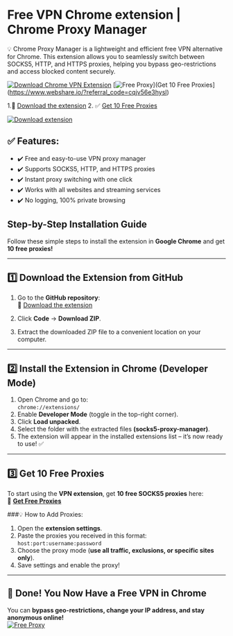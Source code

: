 # Free VPN Chrome extension | Chrome Proxy Manager
💡 Chrome Proxy Manager is a lightweight and efficient free VPN alternative for Chrome. This extension allows you to seamlessly switch between SOCKS5, HTTP, and HTTPS proxies, helping you bypass geo-restrictions and access blocked content securely.

[![Download Chrome VPN Extension](https://github.com/seojacky/free-vpn-chrome-extension/blob/master/Download-extension.png)](https://github.com/seojacky/free-vpn-chrome-extension/releases/download/latest/free-vpn-chrome-extension.zip)
[![Free Proxy](https://github.com/seojacky/free-vpn-chrome-extension/blob/master/Free-Web-Proxies.png)](Get 10 Free Proxies](https://www.webshare.io/?referral_code=cqjv56e3hysl)


1.🔗 [Download the extension](https://github.com/seojacky/free-vpn-chrome-extension/releases/download/latest/free-vpn-chrome-extension.zip) 
2. ✅  [Get 10 Free Proxies](https://www.webshare.io/?referral_code=cqjv56e3hysl)

[![Download extension](https://img.shields.io/badge/Download-ZIP-blue?style=for-the-badge&logo=github)](https://github.com/seojacky/free-vpn-chrome-extension/releases/latest/download/free-vpn-chrome-extension.zip)


## ✅ Features:

- ✔️ Free and easy-to-use VPN proxy manager  
- ✔️ Supports SOCKS5, HTTP, and HTTPS proxies  
- ✔️ Instant proxy switching with one click  
- ✔️ Works with all websites and streaming services  
- ✔️ No logging, 100% private browsing  



## **Step-by-Step Installation Guide**  
Follow these simple steps to install the extension in **Google Chrome** and get **10 free proxies!**  

---

## **1️⃣ Download the Extension from GitHub**  
1. Go to the **GitHub repository**:  
   🔗 [Download the extension](https://github.com/seojacky/free-vpn-chrome-extension/releases/download/latest/free-vpn-chrome-extension.zip)
   
3. Click **Code** → **Download ZIP**.  
4. Extract the downloaded ZIP file to a convenient location on your computer.  

---

## **2️⃣ Install the Extension in Chrome (Developer Mode)**  
1. Open Chrome and go to:  
   ```chrome://extensions/```  
2. Enable **Developer Mode** (toggle in the top-right corner).  
3. Click **Load unpacked**.  
4. Select the folder with the extracted files **(socks5-proxy-manager)**.  
5. The extension will appear in the installed extensions list – it’s now ready to use! ✅  

---

## **3️⃣ Get 10 Free Proxies**  
To start using the **VPN extension**, get **10 free SOCKS5 proxies** here:  
🔗 [**Get Free Proxies**](https://www.webshare.io/?referral_code=cqjv56e3hysl)  

###💡 How to Add Proxies: 
1. Open the **extension settings**.  
2. Paste the proxies you received in this format:  
   ```host:port:username:password```  
3. Choose the proxy mode (**use all traffic, exclusions, or specific sites only**).  
4. Save settings and enable the proxy!  

---

## 🎯 Done! You Now Have a Free VPN in Chrome  
You can **bypass geo-restrictions, change your IP address, and stay anonymous online!**  
[![Free Proxy](https://github.com/seojacky/free-vpn-chrome-extension/raw/master/webshare-free-proxy-1200x350.png)](https://www.webshare.io/?referral_code=cqjv56e3hysl)


